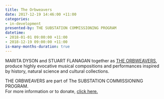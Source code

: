 ```yaml
---
title: The Orbweavers
date: 2017-12-19 14:46:00 +11:00
categories:
- in-development
presented-by: THE SUBSTATION COMMISSIONING PROGRAM
datetime:
- 2018-01-01 09:00:00 +11:00
- 2018-12-19 09:00:00 +11:00
is-many-months-duration: true
---
```


MARITA DYSON and STUART FLANAGAN together as [THE
ORBWEAVERS](http://www.theorbweavers.com/), produce highly evocative musical compositions and performances inspired by history, natural science and cultural collections.

THE ORBWEAVERS are part of The SUBSTATION COMMISSIONING PROGRAM. <br>
 For more information or to donate, [click here.](https://thesubstation.org.au/donate/)